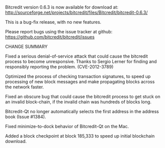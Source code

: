 Bitcredit version 0.6.3 is now available for download at:
  http://sourceforge.net/projects/bitcredit/files/Bitcredit/bitcredit-0.6.3/

This is a bug-fix release, with no new features.

Please report bugs using the issue tracker at github:
  https://github.com/bitcredit/bitcredit/issues

CHANGE SUMMARY

Fixed a serious denial-of-service attack that could cause the
bitcredit process to become unresponsive. Thanks to Sergio Lerner
for finding and responsibly reporting the problem. (CVE-2012-3789)

Optimized the process of checking transaction signatures, to
speed up processing of new block messages and make propagating
blocks across the network faster.

Fixed an obscure bug that could cause the bitcredit process to get
stuck on an invalid block-chain, if the invalid chain was
hundreds of blocks long.

Bitcredit-Qt no longer automatically selects the first address
in the address book (Issue #1384).

Fixed minimize-to-dock behavior of Bitcredit-Qt on the Mac.

Added a block checkpoint at block 185,333 to speed up initial
blockchain download.
